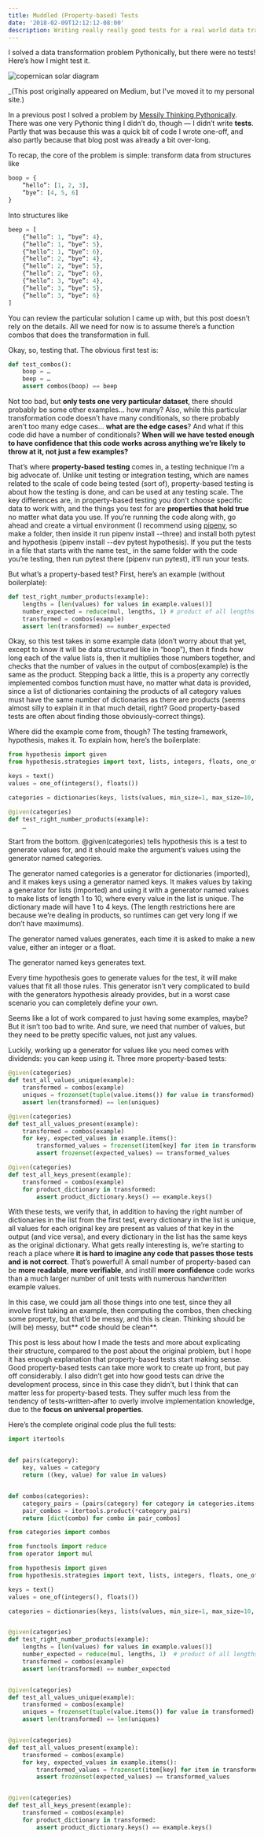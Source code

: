 ```yaml
---
title: Muddled (Property-based) Tests
date: '2018-02-09T12:12:12-08:00'
description: Writing really really good tests for a real world data transformation problem.
---
```


I solved a data transformation problem Pythonically, but there were no tests! Here’s how I might test it.

![copernican solar diagram](.perseus/static/spheres.png)

\_(This post originally appeared on Medium, but I've moved it to my personal site.)

In a previous post I solved a problem by [Messily Thinking Pythonically](/post/messily-thinking-pythonically/). There was one very Pythonic thing I didn’t do, though — I didn’t write **tests**. Partly that was because this was a quick bit of code I wrote one-off, and also partly because that blog post was already a bit over-long.

To recap, the core of the problem is simple: transform data from structures like

```python
boop = {
    “hello”: [1, 2, 3],
    “bye”: [4, 5, 6]
}
```

Into structures like

```python
beep = [
    {“hello”: 1, “bye”: 4},
    {“hello”: 1, “bye”: 5},
    {“hello”: 1, “bye”: 6},
    {“hello”: 2, “bye”: 4},
    {“hello”: 2, “bye”: 5},
    {“hello”: 2, “bye”: 6},
    {“hello”: 3, “bye”: 4},
    {“hello”: 3, “bye”: 5},
    {“hello”: 3, “bye”: 6}
]
```

You can review the particular solution I came up with, but this post doesn’t rely on the details. All we need for now is to assume there’s a function combos that does the transformation in full.

Okay, so, testing that. The obvious first test is:

```python
def test_combos():
    boop = …
    beep = …
    assert combos(boop) == beep
```

Not too bad, but **only tests one very particular dataset**, there should probably be some other examples… how many? Also, while this particular transformation code doesn’t have many conditionals, so there probably aren’t too many edge cases… **what are the edge cases**? And what if this code did have a number of conditionals? **When will we have tested enough to have confidence that this code works across anything we’re likely to throw at it, not just a few examples?**

That’s where **property-based testing** comes in, a testing technique I’m a big advocate of. Unlike unit testing or integration testing, which are names related to the scale of code being tested (sort of), property-based testing is about how the testing is done, and can be used at any testing scale. The key differences are, in property-based testing you don’t choose specific data to work with, and the things you test for are **properties that hold true** no matter what data you use. If you’re running the code along with, go ahead and create a virtual environment (I recommend using [pipenv](https://docs.pipenv.org), so make a folder, then inside it run pipenv install --three) and install both pytest and hypothesis (pipenv install --dev pytest hypothesis). If you put the tests in a file that starts with the name test\_ in the same folder with the code you’re testing, then run pytest there (pipenv run pytest), it’ll run your tests.

But what’s a property-based test? First, here’s an example (without boilerplate):

```python
def test_right_number_products(example):
    lengths = [len(values) for values in example.values()]
    number_expected = reduce(mul, lengths, 1) # product of all lengths
    transformed = combos(example)
    assert len(transformed) == number_expected
```

Okay, so this test takes in some example data (don’t worry about that yet, except to know it will be data structured like in “boop”), then it finds how long each of the value lists is, then it multiplies those numbers together, and checks that the number of values in the output of combos(example) is the same as the product. Stepping back a little, this is a property any correctly implemented combos function must have, no matter what data is provided, since a list of dictionaries containing the products of all category values must have the same number of dictionaries as there are products (seems almost silly to explain it in that much detail, right? Good property-based tests are often about finding those obviously-correct things).

Where did the example come from, though? The testing framework, hypothesis, makes it. To explain how, here’s the boilerplate:

```python
from hypothesis import given
from hypothesis.strategies import text, lists, integers, floats, one_of, dictionaries

keys = text()
values = one_of(integers(), floats())

categories = dictionaries(keys, lists(values, min_size=1, max_size=10, unique=True), min_size=1, max_size=4)

@given(categories)
def test_right_number_products(example):
    …
```

Start from the bottom. @given(categories) tells hypothesis this is a test to generate values for, and it should make the argument’s values using the generator named categories.

The generator named categories is a generator for dictionaries (imported), and it makes keys using a generator named keys. It makes values by taking a generator for lists (imported) and using it with a generator named values to make lists of length 1 to 10, where every value in the list is unique. The dictionary made will have 1 to 4 keys. (The length restrictions here are because we’re dealing in products, so runtimes can get very long if we don’t have maximums).

The generator named values generates, each time it is asked to make a new value, either an integer or a float.

The generator named keys generates text.

Every time hypothesis goes to generate values for the test, it will make values that fit all those rules. This generator isn’t very complicated to build with the generators hypothesis already provides, but in a worst case scenario you can completely define your own.

Seems like a lot of work compared to just having some examples, maybe? But it isn’t too bad to write. And sure, we need that number of values, but they need to be pretty specific values, not just any values.

Luckily, working up a generator for values like you need comes with dividends: you can keep using it. Three more property-based tests:

```python
@given(categories)
def test_all_values_unique(example):
    transformed = combos(example)
    uniques = frozenset(tuple(value.items()) for value in transformed)
    assert len(transformed) == len(uniques)

@given(categories)
def test_all_values_present(example):
    transformed = combos(example)
    for key, expected_values in example.items():
        transformed_values = frozenset(item[key] for item in transformed)
        assert frozenset(expected_values) == transformed_values

@given(categories)
def test_all_keys_present(example):
    transformed = combos(example)
    for product_dictionary in transformed:
        assert product_dictionary.keys() == example.keys()
```

With these tests, we verify that, in addition to having the right number of dictionaries in the list from the first test, every dictionary in the list is unique, all values for each original key are present as values of that key in the output (and vice versa), and every dictionary in the list has the same keys as the original dictionary. What gets really interesting is, we’re starting to reach a place where **it is hard to imagine any code that passes those tests and is not correct**. That’s powerful! A small number of property-based can be **more readable**, **more verifiable**, and instill **more confidence** code works than a much larger number of unit tests with numerous handwritten example values.

In this case, we could jam all those things into one test, since they all involve first taking an example, then computing the combos, then checking some property, but that’d be messy, and this is clean. Thinking should be (will be) messy, but** code should be clean**.

This post is less about how I made the tests and more about explicating their structure, compared to the post about the original problem, but I hope it has enough explanation that property-based tests start making sense. Good property-based tests can take more work to create up front, but pay off considerably. I also didn’t get into how good tests can drive the development process, since in this case they didn’t, but I think that can matter less for property-based tests. They suffer much less from the tendency of tests-written-after to overly involve implementation knowledge, due to the **focus on universal properties**.

Here’s the complete original code plus the full tests:

```python
import itertools


def pairs(category):
    key, values = category
    return ((key, value) for value in values)


def combos(categories):
    category_pairs = (pairs(category) for category in categories.items())
    pair_combos = itertools.product(*category_pairs)
    return [dict(combo) for combo in pair_combos]
```

```python
from categories import combos

from functools import reduce
from operator import mul

from hypothesis import given
from hypothesis.strategies import text, lists, integers, floats, one_of, dictionaries

keys = text()
values = one_of(integers(), floats())

categories = dictionaries(keys, lists(values, min_size=1, max_size=10, unique=True), min_size=1, max_size=4)


@given(categories)
def test_right_number_products(example):
    lengths = [len(values) for values in example.values()]
    number_expected = reduce(mul, lengths, 1)  # product of all lengths
    transformed = combos(example)
    assert len(transformed) == number_expected


@given(categories)
def test_all_values_unique(example):
    transformed = combos(example)
    uniques = frozenset(tuple(value.items()) for value in transformed)
    assert len(transformed) == len(uniques)


@given(categories)
def test_all_values_present(example):
    transformed = combos(example)
    for key, expected_values in example.items():
        transformed_values = frozenset(item[key] for item in transformed)
        assert frozenset(expected_values) == transformed_values


@given(categories)
def test_all_keys_present(example):
    transformed = combos(example)
    for product_dictionary in transformed:
        assert product_dictionary.keys() == example.keys()
```